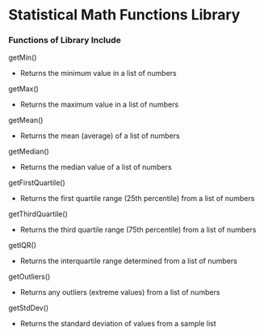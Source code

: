 # Statistical Math Functions Library

### Functions of Library Include

getMin()
 - Returns the minimum value in a list of numbers

getMax()
 - Returns the maximum value in a list of numbers

getMean()
 - Returns the mean (average) of a list of numbers 

getMedian()
 - Returns the median value of a list of numbers 

getFirstQuartile()
 - Returns the first quartile range (25th percentile) from a list of numbers

getThirdQuartile()
 - Returns the third quartile range (75th percentile) from a list of numbers 

getIQR()
 - Returns the interquartile range determined from a list of numbers 

getOutliers()
 - Returns any outliers (extreme values) from a list of numbers 

getStdDev()
 - Returns the standard deviation of values from a sample list